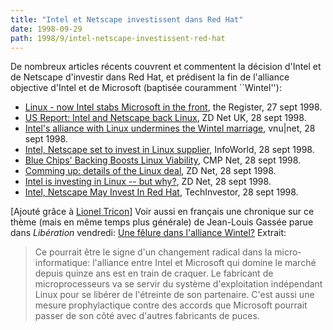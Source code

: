 ```yaml
---
title: "Intel et Netscape investissent dans Red Hat"
date: 1998-09-29
path: 1998/9/intel-netscape-investissent-red-hat
---
```


<P>
De nombreux articles récents couvrent et commentent la décision d'Intel
et de Netscape d'investir dans Red Hat, et prédisent la fin de l'alliance
objective d'Intel et de Microsoft (baptisée couramment ``Wintel''):
</P>

<UL>

<LI><A HREF="http://www.theregister.co.uk/980927-000003.html">Linux - now Intel stabs Microsoft in the front</A>, the Register, 27 sept
1998.
<LI><A HREF="http://www.zdnet.co.uk/news/1998/38/ns-5581.html">US Report: Intel and Netscape back Linux</A>, ZD Net UK, 28 sept 1998.
<LI><A HREF="http://webserv.vnu.co.uk/www_user/plsql/pkg_vnu_msn.homepage?p_story=64313">Intel's alliance with Linux undermines the Wintel marriage</A>,
vnu|net, 28 sept 1998.
<LI><A HREF="http://www.infoworld.com/cgi-bin/displayStory.pl?980928.ehredhat.htm">Intel, Netscape set to invest in Linux supplier</A>,
InfoWorld, 28 sept 1998.
<LI><A HREF="http://www.internetwk.com/news0998/news092898-7.htm">Blue Chips' Backing Boosts Linux Viability</A>,
CMP Net, 28 sept 1998.
<LI><A HREF="http://www.zdnet.com/zdnn/stories/zdnn_smgraph_display/0,4436,2142915,00.html">Comming up: details of the Linux deal</A>, ZD Net, 28 sept 1998.
<LI><A HREF="http://www.zdnet.com/zdnn/stories/zdnn_smgraph_display/0,4436,2142922,00.html">Intel is investing in Linux -- but why?</A>,
ZD Net, 28 sept 1998.
<LI><A HREF="http://www.techweb.com/investor/story/INV19980928S0007">Intel, Netscape May Invest In Red Hat</A>, TechInvestor, 28 sept 1998.
</UL>

<P>
[Ajouté grâce à <A HREF="mailto:Lionel.Tricon@digital.com">Lionel Tricon</A>]
Voir aussi en français une chronique sur ce thème (mais en même temps plus
générale) de Jean-Louis Gassée parue dans <EM>Libération</EM> vendredi:
<A HREF="http://www.liberation.com/chroniques/gassee.html">Une fêlure
dans l'alliance Wintel?</A> Extrait:
</P>

<BLOCKQUOTE>
Ce pourrait être le signe d'un changement radical dans la
micro-informatique: l'alliance entre Intel et Microsoft qui domine
le marché depuis quinze ans est en train de craquer. Le fabricant de
microprocesseurs va se servir du système d'exploitation indépendant
Linux pour se libérer de l'étreinte de son partenaire. C'est aussi
une mesure prophylactique contre des accords que Microsoft pourrait
passer de son côté avec d'autres fabricants de puces.
</BLOCKQUOTE>


